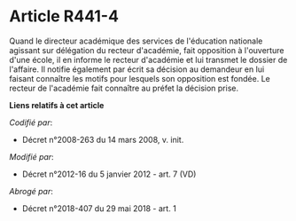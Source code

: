 # Article R441-4

Quand               le directeur académique des services de l'éducation nationale agissant sur délégation du recteur
d'académie, fait opposition à l'ouverture d'une école, il en informe le recteur d'académie et lui transmet le dossier de
l'affaire. Il notifie également par écrit sa décision au demandeur en lui faisant connaître les motifs pour lesquels son
opposition est fondée. Le recteur de l'académie fait connaître au préfet la décision prise.

**Liens relatifs à cet article**

_Codifié par_:

  - Décret n°2008-263 du 14 mars 2008, v. init.

_Modifié par_:

  - Décret n°2012-16 du 5 janvier 2012 - art. 7 (VD)

_Abrogé par_:

  - Décret n°2018-407 du 29 mai 2018 - art. 1
